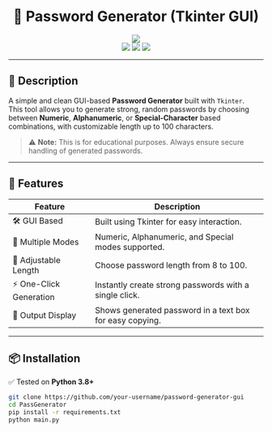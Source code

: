 <h1 align="center">🔐 Password Generator (Tkinter GUI)</h1>

<p align="center">
  <img src="https://img.shields.io/badge/Version-1.0-blue?style=for-the-badge">
  <br>
  <img src="https://img.shields.io/badge/Author-ROSHAN-Z89-green?style=flat-square">
  <img src="https://img.shields.io/badge/Open%20Source-Yes-cyan?style=flat-square">
  <img src="https://img.shields.io/badge/Written%20In-Python-blue?style=flat-square">
</p>

---

## 🧠 Description

A simple and clean GUI-based **Password Generator** built with `Tkinter`.  
This tool allows you to generate strong, random passwords by choosing between **Numeric**, **Alphanumeric**, or **Special-Character** based combinations, with customizable length up to 100 characters.

> ⚠️ **Note:** This is for educational purposes. Always ensure secure handling of generated passwords.

---

## 🚀 Features

| Feature                     | Description                                                    |
|----------------------------|----------------------------------------------------------------|
| 🛠️ GUI Based              | Built using Tkinter for easy interaction.                      |
| 🔢 Multiple Modes          | Numeric, Alphanumeric, and Special modes supported.            |
| 📏 Adjustable Length        | Choose password length from 8 to 100.                          |
| ⚡ One-Click Generation      | Instantly create strong passwords with a single click.         |
| 📄 Output Display           | Shows generated password in a text box for easy copying.       |

---

## 📦 Installation

✅ Tested on **Python 3.8+**

```bash
git clone https://github.com/your-username/password-generator-gui
cd PassGenerator
pip install -r requirements.txt
python main.py
